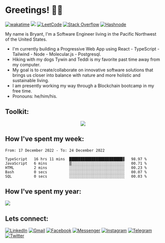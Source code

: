 # Greetings! 🤟🏼


[![wakatime](https://wakatime.com/badge/user/99e71179-209a-409a-b8bc-6612891d9ce9.svg)](https://wakatime.com/@99e71179-209a-409a-b8bc-6612891d9ce9) <a href='https://www.codewars.com/users/zataara'><img src="https://www.codewars.com/users/zataara/badges/micro"></a>  <a href='https://leetcode.com/zataara/'>![LeetCode](https://img.shields.io/badge/LeetCode-000000?style=flat&logo=LeetCode&logoColor=#d16c06)</a>  <a href='https://stackoverflow.com/users/14847517/bryant-macmahon'>![Stack Overflow](https://img.shields.io/badge/-Stackoverflow-FE7A16?style=flat&logo=stack-overflow&logoColor=white)</a> <a href='https://zataara.hashnode.dev/'> ![Hashnode](https://img.shields.io/badge/Hashnode-2962FF?style=flat&logo=hashnode&logoColor=white)</a>

My name is Bryant, I'm a Software Engineer living in the Pacific Northwest of the United States.

- I'm currently building a Progressive Web App using React - TypeScript - Tailwind - Node - Molecular.js - Postgresql.
- Hiking with my dogs Tywin and Teddi is my favorite past time away from my computer.
- My goal is to create/collaborate on innovative software solutions that brings us closer into balance with nature and more holistic and sustainable living.
- I am presently working my way through a Blockchain bootcamp in my free time.
- Pronouns: he/him/his.

## Toolkit:
<p align="center">
  <a href="https://skillicons.dev">
    <img src="https://skillicons.dev/icons?i=react,typescript,nodejs,solidity,tailwind,bootstrap,py,html,materialui,css,express,javascript,flask,jest,bash,md,mongodb,postgres,docker,gcp,ps,figma,heroku,cloudflare,gatsby,firebase,git,github,vscode,stackoverflow" />
  </a>
</p>

<!-- <div align='center'>
  -->
<!-- React -->
<!-- <img width="60" src="https://cdn.jsdelivr.net/gh/devicons/devicon/icons/react/react-original-wordmark.svg" /> -->
 
<!-- Redux -->
<!-- <img width="60" src="https://cdn.jsdelivr.net/gh/devicons/devicon/icons/redux/redux-original.svg" />
 -->
<!-- Tailwind --> 
<!-- <img width="60" src="https://cdn.jsdelivr.net/gh/devicons/devicon/icons/tailwindcss/tailwindcss-plain.svg" />
  -->
<!-- Material UI -->
<!-- <img width="60" src="https://cdn.jsdelivr.net/gh/devicons/devicon/icons/materialui/materialui-original.svg" />
  -->
<!-- Bootstrap -->
<!-- <img width="60" src="https://cdn.jsdelivr.net/gh/devicons/devicon/icons/bootstrap/bootstrap-plain-wordmark.svg" />
 -->
<!-- TypeScript -->
<!-- <img width="60" src="https://cdn.jsdelivr.net/gh/devicons/devicon/icons/typescript/typescript-plain.svg" />
 -->
<!-- GIT -->
<!-- <img width="60" src="https://cdn.jsdelivr.net/gh/devicons/devicon/icons/git/git-plain.svg" />
  -->
<!-- HTML -->
<!-- <img width="60" src="https://cdn.jsdelivr.net/gh/devicons/devicon/icons/html5/html5-original.svg" />
  -->
<!-- CSS -->
<!-- <img width="60" src="https://cdn.jsdelivr.net/gh/devicons/devicon/icons/css3/css3-original.svg" />
  -->
<!-- Javscript -->
<!-- <img width="60" src="https://cdn.jsdelivr.net/gh/devicons/devicon/icons/javascript/javascript-original.svg" />
 -->
<!-- Jest -->
<!-- <img  width="60" src="https://cdn.jsdelivr.net/gh/devicons/devicon/icons/jest/jest-plain.svg" />
 -->
<!-- Jasmine -->
<!-- <img width="60" src="https://cdn.jsdelivr.net/gh/devicons/devicon/icons/jasmine/jasmine-plain-wordmark.svg" />
 -->
<!-- jQuery -->
<!-- <img width="60" src="https://cdn.jsdelivr.net/gh/devicons/devicon/icons/jquery/jquery-plain-wordmark.svg" />
 -->
<!-- Markdown -->
<!-- <img width="60" src="https://cdn.jsdelivr.net/gh/devicons/devicon/icons/markdown/markdown-original.svg" />
  -->
<!-- Python -->
<!-- <img width="60" src="https://cdn.jsdelivr.net/gh/devicons/devicon/icons/python/python-original.svg" />
  -->
<!-- Flask -->
<!-- <img width="60" src="https://cdn.jsdelivr.net/gh/devicons/devicon/icons/flask/flask-original.svg" />
 -->
<!-- Node.js -->
<!-- <img width="60" src="https://cdn.jsdelivr.net/gh/devicons/devicon/icons/nodejs/nodejs-original.svg" />
 -->
<!-- npm -->
<!-- <img width="60" src="https://cdn.jsdelivr.net/gh/devicons/devicon/icons/npm/npm-original-wordmark.svg" />
  -->
<!-- Express -->
<!-- <img width ="60" src="https://cdn.jsdelivr.net/gh/devicons/devicon/icons/express/express-original.svg" />
  -->
<!-- Ruby -->
<!-- img width="65" src="https://cdn.jsdelivr.net/gh/devicons/devicon/icons/ruby/ruby-plain.svg" />

<!-- Rails -->
<!-- img width="65" src="https://cdn.jsdelivr.net/gh/devicons/devicon/icons/rails/rails-plain.svg" />

<!-- Figma -->
<!-- <img width="60" src="https://cdn.jsdelivr.net/gh/devicons/devicon/icons/figma/figma-original.svg" />
 -->
<!-- Photoshop -->
<!-- <img width="60" src="https://cdn.jsdelivr.net/gh/devicons/devicon/icons/photoshop/photoshop-plain.svg" />
  -->
<!-- Bash -->
<!-- <img width="60" src="https://cdn.jsdelivr.net/gh/devicons/devicon/icons/bash/bash-original.svg" />
  -->
 <!-- MongoDB -->
<!-- <img width="60" src="https://cdn.jsdelivr.net/gh/devicons/devicon/icons/mongodb/mongodb-original-wordmark.svg" />
 -->
<!-- PostgreSQL -->
<!-- <img width="60" src="https://cdn.jsdelivr.net/gh/devicons/devicon/icons/postgresql/postgresql-original-wordmark.svg" />
  -->
<!-- Heroku -->
<!-- <img width="60" src="https://cdn.jsdelivr.net/gh/devicons/devicon/icons/heroku/heroku-original-wordmark.svg" />
 -->
<!-- VSCode -->
<!-- <img width="60" src="https://cdn.jsdelivr.net/gh/devicons/devicon/icons/vscode/vscode-original.svg" />
  -->
</div>

## How I've spent my week:
<!--START_SECTION:waka-->

```text
From: 17 December 2022 - To: 24 December 2022

TypeScript   16 hrs 11 mins  ████████████████████████▓   98.97 %
JavaScript   6 mins          ▒░░░░░░░░░░░░░░░░░░░░░░░░   00.71 %
HTML         2 mins          ░░░░░░░░░░░░░░░░░░░░░░░░░   00.23 %
Bash         0 secs          ░░░░░░░░░░░░░░░░░░░░░░░░░   00.07 %
SQL          0 secs          ░░░░░░░░░░░░░░░░░░░░░░░░░   00.03 %
```

<!--END_SECTION:waka-->

## How I've spent my year:
<a href="https://wakatime.com"><img src="https://wakatime.com/share/@zataara/3c96471a-adab-4e16-99ab-941fb88544b6.png" /></a>
  
## Lets connect:
 
<a href='https://www.linkedin.com/in/bryantmac'>![LinkedIn](https://img.shields.io/badge/LinkedIn-%230077B5.svg?style=for-the-badge&logo=linkedin&logoColor=white)</a> <a href='https://mail.google.com/mail/?view=cm&fs=1&to=bryantmac@gmail.com&su=Hello!&body=Greetings'>![Gmail](https://img.shields.io/badge/Gmail-D14836?style=for-the-badge&logo=gmail&logoColor=white)</a> <a href='https://www.fb.com/bryantm'> ![Facebook](https://img.shields.io/badge/Facebook-%231877F2.svg?style=for-the-badge&logo=Facebook&logoColor=white)</a> <a href='https://www.m.me/bryantm'>![Messenger](https://img.shields.io/badge/Messenger-00B2FF?style=for-the-badge&logo=messenger&logoColor=white)</a> <a href='https://www.instagram.com/zataara.xyz'>![Instagram](https://img.shields.io/badge/Instagram-%23E4405F.svg?style=for-the-badge&logo=Instagram&logoColor=white)</a> <a href='https://telegram.me/zataara'>![Telegram](https://img.shields.io/badge/Telegram-2CA5E0?style=for-the-badge&logo=telegram&logoColor=white)</a> <a href='https://twitter.com/zataara'>![Twitter](https://img.shields.io/badge/Twitter-%231DA1F2.svg?style=for-the-badge&logo=Twitter&logoColor=white)</a>
 

<!-- <img src="https://github.com/zataara/zataara/blob/master/images/codeStats.svg" alt=""/> -->
<!-- All Apps -->
<!-- [![wakatime](https://wakatime.com/badge/user/99e71179-209a-409a-b8bc-6612891d9ce9.svg)](https://wakatime.com/@99e71179-209a-409a-b8bc-6612891d9ce9) -->
<!-- ## My Cumulative Github Journey:
<img align='left' src='https://github.com/zataara/github-api-stats/blob/master/generated/overview.svg' />
<img align='center' src='https://github.com/zataara/github-api-stats/blob/master/generated/languages.svg' /> -->
 
<!--   Most used Languages
<img src="https://github-readme-stats.vercel.app/api/top-langs/?username=zataara&theme=blue-green"> -->
 
 <!-- <div align='left'>
Checkout my progress on <a href='https://leetcode.com/zataara/'>Leetcode</a>!
<br>
<a href='https://leetcode.com/zataara/'><img src='https://github.com/zataara/leetcode-stats/blob/master/generated/stats.svg'></a></div>
<div align='left'> -->

